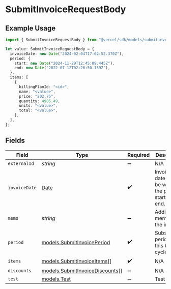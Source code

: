 # SubmitInvoiceRequestBody

## Example Usage

```typescript
import { SubmitInvoiceRequestBody } from "@vercel/sdk/models/submitinvoiceop.js";

let value: SubmitInvoiceRequestBody = {
  invoiceDate: new Date("2024-02-04T17:02:52.370Z"),
  period: {
    start: new Date("2024-11-29T12:45:09.445Z"),
    end: new Date("2022-07-12T02:26:50.159Z"),
  },
  items: [
    {
      billingPlanId: "<id>",
      name: "<value>",
      price: "202.75",
      quantity: 4905.49,
      units: "<value>",
      total: "<value>",
    },
  ],
};
```

## Fields

| Field                                                                                         | Type                                                                                          | Required                                                                                      | Description                                                                                   |
| --------------------------------------------------------------------------------------------- | --------------------------------------------------------------------------------------------- | --------------------------------------------------------------------------------------------- | --------------------------------------------------------------------------------------------- |
| `externalId`                                                                                  | *string*                                                                                      | :heavy_minus_sign:                                                                            | N/A                                                                                           |
| `invoiceDate`                                                                                 | [Date](https://developer.mozilla.org/en-US/docs/Web/JavaScript/Reference/Global_Objects/Date) | :heavy_check_mark:                                                                            | Invoice date. Must be within the period's start and end.                                      |
| `memo`                                                                                        | *string*                                                                                      | :heavy_minus_sign:                                                                            | Additional memo for the invoice.                                                              |
| `period`                                                                                      | [models.SubmitInvoicePeriod](../models/submitinvoiceperiod.md)                                | :heavy_check_mark:                                                                            | Subscription period for this billing cycle.                                                   |
| `items`                                                                                       | [models.SubmitInvoiceItems](../models/submitinvoiceitems.md)[]                                | :heavy_check_mark:                                                                            | N/A                                                                                           |
| `discounts`                                                                                   | [models.SubmitInvoiceDiscounts](../models/submitinvoicediscounts.md)[]                        | :heavy_minus_sign:                                                                            | N/A                                                                                           |
| `test`                                                                                        | [models.Test](../models/test.md)                                                              | :heavy_minus_sign:                                                                            | Test mode                                                                                     |
